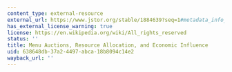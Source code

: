 ```yaml
---
content_type: external-resource
external_url: https://www.jstor.org/stable/1884639?seq=1#metadata_info_tab_contents
has_external_license_warning: true
license: https://en.wikipedia.org/wiki/All_rights_reserved
status: ''
title: Menu Auctions, Resource Allocation, and Economic Influence
uid: 638648db-37a2-4497-abca-18b8094c14e2
wayback_url: ''
---
```

